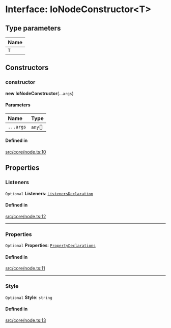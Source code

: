 # Interface: IoNodeConstructor<T\>

## Type parameters

| Name |
| :------ |
| `T` |

## Constructors

### constructor

**new IoNodeConstructor**(...`args`)

#### Parameters

| Name | Type |
| :------ | :------ |
| `...args` | `any`[] |

#### Defined in

[src/core/node.ts:10](https://github.com/io-gui/iogui/blob/main/src/core/node.ts#L10)

## Properties

### Listeners

 `Optional` **Listeners**: [`ListenersDeclaration`](../README.md#listenersdeclaration)

#### Defined in

[src/core/node.ts:12](https://github.com/io-gui/iogui/blob/main/src/core/node.ts#L12)

___

### Properties

 `Optional` **Properties**: [`PropertyDeclarations`](../README.md#propertydeclarations)

#### Defined in

[src/core/node.ts:11](https://github.com/io-gui/iogui/blob/main/src/core/node.ts#L11)

___

### Style

 `Optional` **Style**: `string`

#### Defined in

[src/core/node.ts:13](https://github.com/io-gui/iogui/blob/main/src/core/node.ts#L13)
